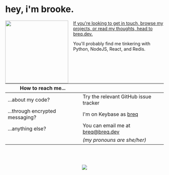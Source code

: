 # hey, i'm brooke.

<a href="https://breq.dev/">
    <img align="left" width="200" height="200" style="margin-right: 1rem;" src="flashy.gif" />
</a>

[If you're looking to get in touch, browse my projects, or read my thoughts, head to breq.dev.](https://breq.dev/)

You'll probably find me tinkering with Python, NodeJS, React, and Redis.

| How to reach me...              |                                                           |
| ------------------------------- | --------------------------------------------------------- |
| ...about my code?               | Try the relevant GitHub issue tracker                     |
| ...through encrypted messaging? | I'm on Keybase as [breq](https://keybase.io/breq)         |
| ...anything else?               | You can email me at [breq@breq.dev](mailto:breq@breq.dev) |
|                                 | _(my pronouns are she/her)_                               |

<br />
<br />

<p align="center">
    <img src="https://github-readme-stats.vercel.app/api?username=breq16" />
</p>

<!--
---

## Sponsors

Generous contributions from these people make my projects possible:

| <a href="https://github.com/EpocDotFr"><img src="https://github.com/EpocDotFr.png" width="60px" alt="" /></a> |
| ------------------------------------------------------------------------------------------------------------- |
| [EpocDotFr](https://github.com/EpocDotFr)                                                                     |

You can sponsor me on [GitHub Sponsors](https://github.com/sponsors/Breq16) or [Ko-fi](https://ko-fi.com/breq16).
-->
